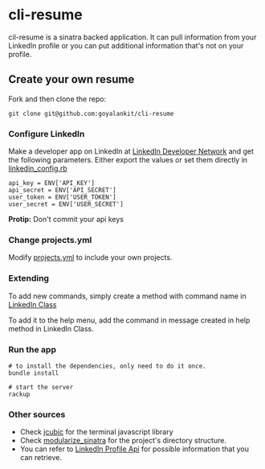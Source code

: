 cli-resume
==========

cil-resume is a sinatra backed application. It can pull information from your LinkedIn profile or you can put additional information that's not on your profile.

## Create your own resume

Fork and then clone the repo:
```
git clone git@github.com:goyalankit/cli-resume
```

### Configure LinkedIn

Make a developer app on LinkedIn at [LinkedIn Developer Network](https://www.linkedin.com/secure/developer) and get the following parameters. Either export the values or set them directly in [linkedin_config.rb](https://github.com/goyalankit/cli-resume/blob/master/config/linkedin_config.rb)
```
api_key = ENV['API_KEY']
api_secret = ENV['API_SECRET']
user_token = ENV['USER_TOKEN']
user_secret = ENV['USER_SECRET']
```
**Protip:** Don't commit your api keys

### Change projects.yml

Modify [projects.yml](https://github.com/goyalankit/cli-resume/blob/master/config/projects.yml) to include your own projects.

### Extending
To add new commands, simply create a method with command name in  [LinkedIn Class](https://github.com/goyalankit/cli-resume/blob/master/lib/models/linkedin.rb)

To add it to the help menu, add the command in message created in help method in LinkedIn Class.


### Run the app
```
# to install the dependencies, only need to do it once.
bundle install

# start the server
rackup
```

### Other sources
* Check [jcubic](http://terminal.jcubic.pl/) for the terminal javascript library
* Check [modularize_sinatra](https://github.com/goyalankit/modularize_sinatra) for the project's directory structure.
* You can refer to [LinkedIn Profile Api](https://developer.linkedin.com/documents/profile-fields) for possible information that you can retrieve.
